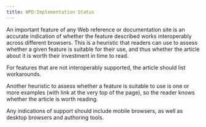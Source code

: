```yaml
---
title: WPD:Implementation Status
---
```

<p>An important feature of any Web reference or documentation site is an accurate indication of whether the feature described works interoperably across different browsers. This is a heuristic that readers can use to assess whether a given feature is suitable for their use, and thus whether the article about it is worth their investment in time to read.
</p><p>For features that are not interoperably supported, the article should list workarounds.
</p><p>Another heuristic to assess whether a feature is suitable to use is one or more examples (with link at the very top of the page), so the reader knows whether the article is worth reading.
</p><p>Any indications of support should include mobile browsers, as well as desktop browsers and authoring tools.
</p>
<!-- Saved in parser cache with key wpwiki:pcache:idhash:135-0!*!*!*!*!*!*!esi=1 and timestamp 20150731181252 and revision id 343
 -->
